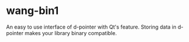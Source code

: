 # wang-bin1
An easy to use interface of d-pointer with Qt's feature. Storing data in d-pointer makes your library binary compatible.
